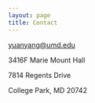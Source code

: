 ```yaml
---
layout: page
title: Contact
---
```

yuanyang@umd.edu

3416F Marie Mount Hall

7814 Regents Drive

College Park, MD 20742